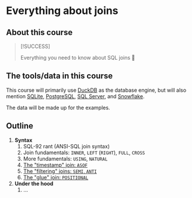 # Everything about joins

## About this course

> [!SUCCESS]
>
> Everything you need to know about SQL joins 🎉

## The tools/data in this course

This course will primarily use [DuckDB](https://duckdb.org/) as the database engine, but will also mention [SQLite](https://www.sqlite.org/), [PostgreSQL](https://www.postgresql.org/), [SQL Server](https://learn.microsoft.com/en-us/sql/sql-server/?view=sql-server-ver16), and [Snowflake](https://docs.snowflake.com/).

The data will be made up for the examples.

## Outline

1. **Syntax**
   1. SQL-92 rant (ANSI-SQL join syntax)
   2. Join fundamentals: `INNER`, `LEFT` (`RIGHT`), `FULL`, `CROSS`
   3. More fundamentals: `USING`, `NATURAL`
   4. [The "timestamp" join: `ASOF`](syntax/timestamp-joins.md)
   5. [The "filtering" joins: `SEMI`, `ANTI`](syntax/filtering-joins.md)
   6. [The "glue" join: `POSITIONAL`](syntax/glue-joins.md)
2. **Under the hood**
   1. ...
